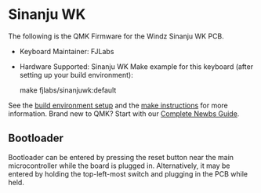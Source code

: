 # Sinanju WK

The following is the QMK Firmware for the Windz Sinanju WK PCB. 
 

* Keyboard Maintainer: FJLabs

* Hardware Supported: Sinanju WK
Make example for this keyboard (after setting up your build environment):

    make fjlabs/sinanjuwk:default

See the [build environment setup](https://docs.qmk.fm/#/getting_started_build_tools) and the [make instructions](https://docs.qmk.fm/#/getting_started_make_guide) for more information. Brand new to QMK? Start with our [Complete Newbs Guide](https://docs.qmk.fm/#/newbs).

## Bootloader

Bootloader can be entered by pressing the reset button near the main microcontroller while the board is plugged in. Alternatively, it may be entered by holding the top-left-most switch and plugging in the PCB while held.